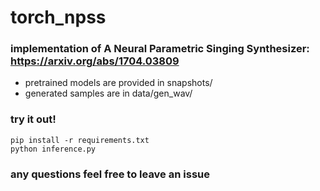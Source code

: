 # torch_npss
### implementation of A Neural Parametric Singing Synthesizer: https://arxiv.org/abs/1704.03809
* pretrained models are provided in snapshots/
* generated samples are in data/gen_wav/ 
### try it out!
``` 
pip install -r requirements.txt 
python inference.py
```
### any questions feel free to leave an issue
